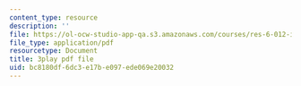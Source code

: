 ```yaml
---
content_type: resource
description: ''
file: https://ol-ocw-studio-app-qa.s3.amazonaws.com/courses/res-6-012-introduction-to-probability-spring-2018/bc8180df6dc3e17be097ede069e20032_KdAsNQVdaNk.pdf
file_type: application/pdf
resourcetype: Document
title: 3play pdf file
uid: bc8180df-6dc3-e17b-e097-ede069e20032
---
```


